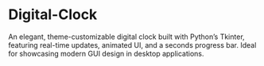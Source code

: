 # Digital-Clock
An elegant, theme-customizable digital clock built with Python’s Tkinter, featuring real-time updates, animated UI, and a seconds progress bar. Ideal for showcasing modern GUI design in desktop applications.
